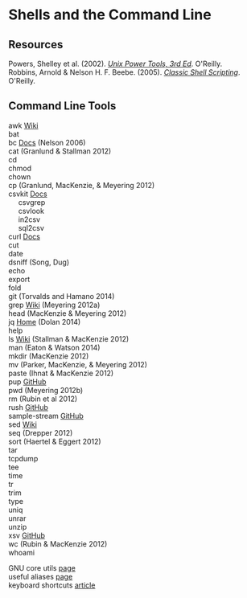 # Shells and the Command Line

## Resources

Powers, Shelley et al. (2002). [_Unix Power Tools, 3rd Ed_](https://resources.oreilly.com/examples/9780596003302/). O'Reilly.<br>
Robbins, Arnold & Nelson H. F. Beebe. (2005). [_Classic Shell Scripting_](https://resources.oreilly.com/examples/9780596005955/). O'Reilly.<br>

## Command Line Tools

awk [Wiki](https://en.wikipedia.org/wiki/AWK)<br>
bat<br>
bc [Docs](https://www.gnu.org/software/bc/) (Nelson 2006)<br>
cat (Granlund & Stallman 2012)<br>
cd<br>
chmod<br>
chown<br>
cp (Granlund, MacKenzie, & Meyering 2012)<br>
csvkit [Docs](https://csvkit.readthedocs.io/en/latest/)<br>
&nbsp;&nbsp;&nbsp;&nbsp;
csvgrep<br>
&nbsp;&nbsp;&nbsp;&nbsp;
csvlook<br>
&nbsp;&nbsp;&nbsp;&nbsp;
in2csv<br>
&nbsp;&nbsp;&nbsp;&nbsp;
sql2csv<br>
curl [Docs](https://everything.curl.dev)<br>
cut<br>
date<br>
dsniff (Song, Dug)<br>
echo<br>
export<br>
fold<br>
git (Torvalds and Hamano 2014)<br>
grep [Wiki](https://en.wikipedia.org/wiki/Grep) (Meyering 2012a)<br>
head (MacKenzie & Meyering 2012)<br>
jq [Home](https://stedolan.github.io/jq/) (Dolan 2014)<br>
help<br>
ls [Wiki](https://en.wikipedia.org/wiki/Ls) (Stallman & MacKenzie 2012)<br>
man (Eaton & Watson 2014)<br>
mkdir (MacKenzie 2012)<br>
mv (Parker, MacKenzie, & Meyering 2012)<br>
paste (Ihnat & MacKenzie 2012)<br>
pup [GitHub](https://github.com/EricChiang/pup)<br>
pwd (Meyering 2012b)<br>
rm (Rubin et al 2012)<br>
rush [GitHub](https://github.com/jeroenjanssens/rush)<br>
sample-stream [GitHub](https://github.com/jeroenjanssens/sample-stream)<br>
sed [Wiki](https://en.wikipedia.org/wiki/Sed)<br>
seq (Drepper 2012)<br>
sort (Haertel & Eggert 2012)<br>
tar<br>
tcpdump<br>
tee<br>
time<br>
tr<br>
trim<br>
type<br>
uniq<br>
unrar<br>
unzip<br>
xsv [GitHub](https://github.com/BurntSushi/xsv)<br>
wc (Rubin & MacKenzie 2012)<br>
whoami<br>

GNU core utils [page](https://www.gnu.org/software/coreutils/)<br>
useful aliases [page](https://github.com/chrishwiggins/mise/blob/master/sh/aliases-public.sh)<br>
keyboard shortcuts [article](https://www.howtogeek.com/howto/ubuntu/keyboard-shortcuts-for-bash-command-shell-for-ubuntu-debian-suse-redhat-linux-etc/)<br>
